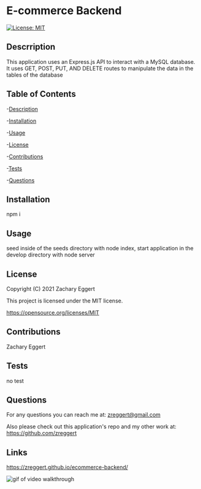 # E-commerce Backend
  
  [![License: MIT](https://img.shields.io/badge/License-MIT-yellow.svg)](https://opensource.org/licenses/MIT)

  ## Descrription
  This application uses an Express.js API to interact with a MySQL database. It uses GET, POST, PUT, AND DELETE routes to manipulate the data in the tables of the database 

  ## Table of Contents
  -[Description](#description)

  -[Installation](#installation)

  -[Usage](#usage)

  -[License](#license)

  -[Contributions](#contributions)

  -[Tests](#tests)

  -[Questions](#questions)


  ## Installation
  npm i

  ## Usage
  seed inside of the seeds directory with node index, start application in the develop directory with node server

  ## License
  Copyright (C) 2021 Zachary Eggert

  This project is licensed under the MIT license.

  https://opensource.org/licenses/MIT

  ## Contributions
  Zachary Eggert

  ## Tests
  no test

  ## Questions
  For any questions you can reach me at:
  zreggert@gmail.com

  Also please check out this application's repo and my other work at:
  https://github.com/zreggert

## Links

https://zreggert.github.io/ecommerce-backend/

![gif of video walkthrough](./assets/vid-walk-gif.gif)